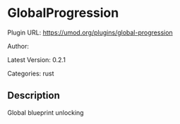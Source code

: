 # GlobalProgression

Plugin URL: https://umod.org/plugins/global-progression

Author: 

Latest Version: 0.2.1

Categories: rust

## Description

Global blueprint unlocking
